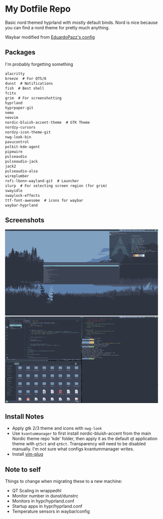 # My Dotfile Repo

Basic nord themed hyprland with mostly default binds. Nord is nice because you can find a nord theme for pretty much anything.

Waybar modified from [EduardoPazz's config](https://github.com/EduardoPazz/dot_files)

## Packages

I'm probably forgetting something

```shell
alacritty
breeze  # For QT5/6
dunst  # Notifications
fish  # Best shell
fcitx
grim  # For screenshotting
hyprland
hyprpaper-git
nemo
neovim
nordic-bluish-accent-theme  # GTK Theme
nordzy-cursors
nordzy-icon-theme-git
nwg-look-bin
pavucontrol
polkit-kde-agent
pipewire
pulseaudio
pulseaudio-jack
jack2
pulseaudio-alsa
wireplumber
rofi-lbonn-wayland-git  # Launcher
slurp  # For selecting screen region (for grim)
swayidle
swaylock-effects
ttf-font-awesome  # icons for waybar
waybar-hyprland

```

## Screenshots

![screenshot1](https://raw.githubusercontent.com/njanke96/dotfiles/master/misc/screen1.png)
![screenshot2](https://raw.githubusercontent.com/njanke96/dotfiles/master/misc/screen2.png)

## Install Notes

- Apply gtk 2/3 theme and icons with `nwg-look`
- Use `kvantummanager` to first install nordic-bluish-accent from the main Nordic theme repo 'kde' folder, then apply it as the default qt application theme with `qt5ct` and `qt6ct`. Transparency will need to be disabled manually. I'm not sure what configs kvantummanager writes. 
- Install [vim-plug](https://github.com/junegunn/vim-plug)

## Note to self

Things to change when migrating these to a new machine:

- QT Scaling in wrappedhl
- Monitor number in dunst/dunstrc
- Monitors in hypr/hyprland.conf
- Startup apps in hypr/hyprland.conf
- Temperature sensors in waybar/config
